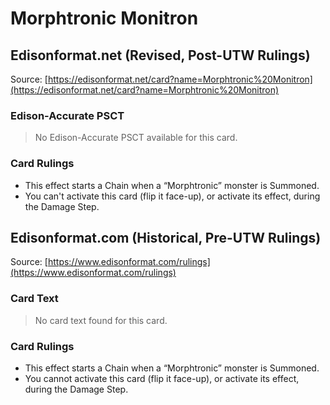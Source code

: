 # Morphtronic Monitron

## Edisonformat.net (Revised, Post-UTW Rulings)

Source: [https://edisonformat.net/card?name=Morphtronic%20Monitron](https://edisonformat.net/card?name=Morphtronic%20Monitron)

### Edison-Accurate PSCT

> No Edison-Accurate PSCT available for this card.

### Card Rulings

*   This effect starts a Chain when a “Morphtronic” monster is Summoned.
*   You can't activate this card (flip it face-up), or activate its effect, during the Damage Step.


## Edisonformat.com (Historical, Pre-UTW Rulings)

Source: [https://www.edisonformat.com/rulings](https://www.edisonformat.com/rulings)

### Card Text

> No card text found for this card.

### Card Rulings

*   This effect starts a Chain when a “Morphtronic” monster is Summoned.
*   You cannot activate this card (flip it face-up), or activate its effect, during the Damage Step.


